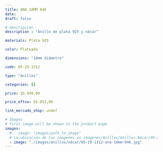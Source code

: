 ```yaml
---
title: ANA 18MM 046
date: 
draft: false

# descripcion
description : "Anillo de plata 925 y nácar"

materials: Plata 925

color: Plateado

dimensions: "18mm diámetro"

code: 05-29-1312

type: "Anillos"

categories: []

price: $5.940,00

price_eftvo: $5.052,00

link_mercado_shop: undef

# Images
# first image will be shown in the product page
images:
  # - image: "images/path_to_image"
  # La ubicacion de las imagenes es imagenes/Anillos/Anillos.Nácar/05-29-1312-ana-18mm-046
  - image: "./images/anillos/nácar/05-29-1312-ana-18mm-046.jpg"
---
```

